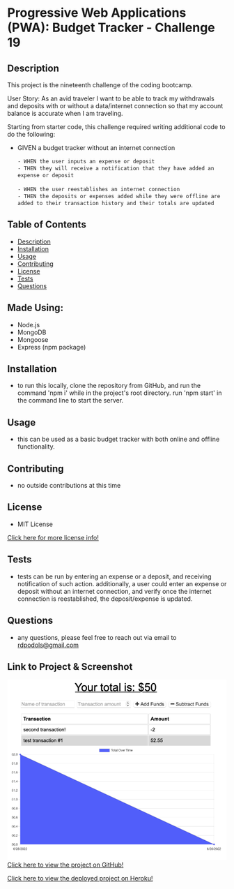 # Progressive Web Applications (PWA): Budget Tracker - Challenge 19

## Description
This project is the nineteenth challenge of the coding bootcamp.

User Story: As an avid traveler I want to be able to track my withdrawals and deposits with or without a data/internet connection so that my account balance is accurate when I am traveling.

Starting from starter code, this challenge required writing additional code to do the following:
*   GIVEN a budget tracker without an internet connection

        - WHEN the user inputs an expense or deposit
        - THEN they will receive a notification that they have added an expense or deposit

        - WHEN the user reestablishes an internet connection
        - THEN the deposits or expenses added while they were offline are added to their transaction history and their totals are updated

## Table of Contents
- [Description](#description)
- [Installation](#installation)
- [Usage](#usage)
- [Contributing](#contributing)
- [License](#license)
- [Tests](#tests)
- [Questions](#questions)

## Made Using:
* Node.js
* MongoDB
* Mongoose
* Express (npm package)

## Installation
* to run this locally, clone the repository from GitHub, and run the command 'npm i' while in the project's root directory.  run 'npm start' in the command line to start the server.  

## Usage
* this can be used as a basic budget tracker with both online and offline functionality.

## Contributing
* no outside contributions at this time

## License
* MIT License

[Click here for more license info!](https://choosealicense.com/licenses/mit/)

## Tests
* tests can be run by entering an expense or a deposit, and receiving notification of such action.  additionally, a user could enter an expense or deposit without an internet connection, and verify once the internet connection is reestablished, the deposit/expense is updated.

## Questions
* any questions, please feel free to reach out via email to rdpodols@gmail.com

## Link to Project & Screenshot
![budget-tracker Screenshot)](/public/assets/images/applicationImage.png)
[Click here to view the project on GitHub!](https://github.com/rpodols/budget-tracker-pwa)

[Click here to view the deployed project on Heroku!](https://whispering-woodland-35017.herokuapp.com)


